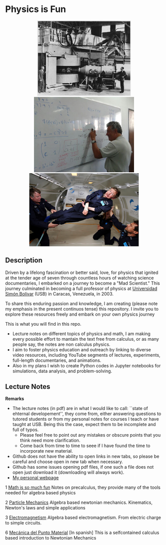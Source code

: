 <p align="center">
  <H1> Physics is Fun </H1>
</p>

<p align="center">
  <img src="pics/Berkeley_60-inch_cyclotron.jpg" width="300" title="hover text">
  <img src="pics/Jesus-Esteban_MIC119.jpg" width="320" title="hover text">
  <img src="pics/Hawking_in_Zero_Gravity_NASA.jpg" width="350" title="hover text">
</p>




## Description

Driven by a lifelong fascination or better said, love, for physics that ignited at the tender age of seven through countless hours of watching science documentaries, I embarked on a journey to become a "Mad Scientist." This journey culminated in becoming a full professor of physics at [Universidad Simón Bolívar](http://www.usb.ve) (USB) in Caracas, Venezuela, in 2003.

To share this enduring passion and knowledge, I am creating (please note my emphasis in the present continuos tense) this repository. I invite you to explore these resources freely and embark on your own physics journey

This is what you will find in this repo. 

*  Lecture notes on different topics of physics and math, I am making every possible effort to mantain the text free from calculus, or as many people say, the notes are non calculus physics.
*  I aim to foster physics education and outreach by linking to diverse video resources, including YouTube segments of lectures, experiments, full-length documentaries, and animations.
*  Also in my plans I wish to create Python codes in Jupyter notebooks for simulations, data analysis, and problem-solving.  





## Lecture Notes

**Remarks** 

* The lecture notes (in pdf) are in what I would like to call: ``state of ehternal developement'', they come from, either answering questions to tutored students or from my personal notes for courses I teach or have taught at USB. Being this the case, expect them to be incomplete and full of typos.
  * Please feel free to point out any mistakes or obscure points that you think need more clarification.
  * Come back from time to time to seee if I have found the time to incorporate new material.
* Github does not have the ability to open links in new  tabs, so please be careful and choose open in new tab when necessary.
* Github has some issues opening pdf files, if one such a file does not open just download it (downloading will always work).
* [My personal webpage](https://sites.google.com/view/marioicaicedo)
  

1 [Math is so much fun](docs/M_is_Fun.pdf) Notes on precalculus, they provide many of the tools needed for algebra based physics

2 [Particle Mechanics](docs/Algebra_Based_Newtonian_MECHANICS.pdf) Algebra based newtonian mechanics. Kinematics, Newton's laws and simple applications

3 [Electromagnetism](docs/Algebra_Based_Physics_ELECTROMAGNETISM.pdf) Algebra based electromagnetism. From electric charge to simple circuits.

6 [Mecánica del Punto Material](docs/Mecanica_del_Punto_Material.pdf) [In spanish] This is a selfcontained calculus based introduction to Newtonian Mechanics
